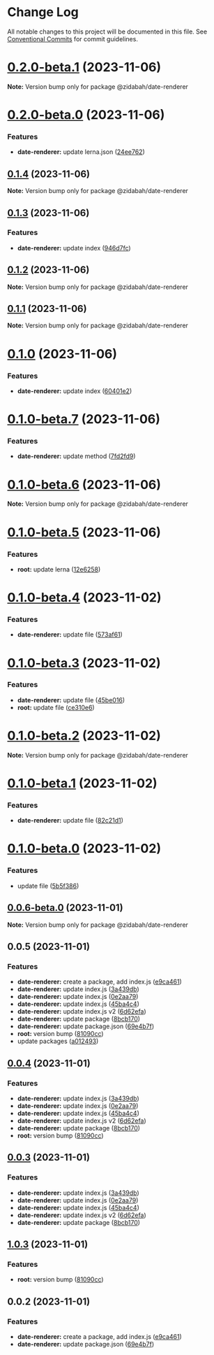 # Change Log

All notable changes to this project will be documented in this file.
See [Conventional Commits](https://conventionalcommits.org) for commit guidelines.

# [0.2.0-beta.1](https://github.com/zidabah/lerna-v2/compare/@zidabah/date-renderer@0.2.0-beta.0...@zidabah/date-renderer@0.2.0-beta.1) (2023-11-06)

**Note:** Version bump only for package @zidabah/date-renderer





# [0.2.0-beta.0](https://github.com/zidabah/lerna-v2/compare/@zidabah/date-renderer@0.1.4...@zidabah/date-renderer@0.2.0-beta.0) (2023-11-06)


### Features

* **date-renderer:** update lerna.json ([24ee762](https://github.com/zidabah/lerna-v2/commit/24ee7620c4d11dc6c003ff5eaffe186d9f1c1acd))





## [0.1.4](https://github.com/zidabah/lerna-v2/compare/@zidabah/date-renderer@0.1.3...@zidabah/date-renderer@0.1.4) (2023-11-06)

**Note:** Version bump only for package @zidabah/date-renderer





## [0.1.3](https://github.com/zidabah/lerna-v2/compare/@zidabah/date-renderer@0.1.2...@zidabah/date-renderer@0.1.3) (2023-11-06)


### Features

* **date-renderer:** update index ([946d7fc](https://github.com/zidabah/lerna-v2/commit/946d7fcdd623775a2b44e7ea8362a7d5e16def6b))





## [0.1.2](https://github.com/zidabah/lerna-v2/compare/@zidabah/date-renderer@0.1.1...@zidabah/date-renderer@0.1.2) (2023-11-06)

**Note:** Version bump only for package @zidabah/date-renderer





## [0.1.1](https://github.com/zidabah/lerna-v2/compare/@zidabah/date-renderer@0.1.0...@zidabah/date-renderer@0.1.1) (2023-11-06)

**Note:** Version bump only for package @zidabah/date-renderer





# [0.1.0](https://github.com/zidabah/lerna-v2/compare/@zidabah/date-renderer@0.1.0-beta.7...@zidabah/date-renderer@0.1.0) (2023-11-06)


### Features

* **date-renderer:** update index ([60401e2](https://github.com/zidabah/lerna-v2/commit/60401e251427f8d8b2412bad709181c5d659b640))





# [0.1.0-beta.7](https://github.com/zidabah/lerna-v2/compare/@zidabah/date-renderer@0.1.0-beta.6...@zidabah/date-renderer@0.1.0-beta.7) (2023-11-06)


### Features

* **date-renderer:** update method ([7fd2fd9](https://github.com/zidabah/lerna-v2/commit/7fd2fd9be5b1b8dfde2c0a1105cb65b3e49c76c1))





# [0.1.0-beta.6](https://github.com/zidabah/lerna-v2/compare/@zidabah/date-renderer@0.1.0-beta.5...@zidabah/date-renderer@0.1.0-beta.6) (2023-11-06)

**Note:** Version bump only for package @zidabah/date-renderer





# [0.1.0-beta.5](https://github.com/zidabah/lerna-v2/compare/@zidabah/date-renderer@0.1.0-beta.4...@zidabah/date-renderer@0.1.0-beta.5) (2023-11-06)


### Features

* **root:** update lerna ([12e6258](https://github.com/zidabah/lerna-v2/commit/12e6258f26843b41eabe3306c33a72939a70d2e6))





# [0.1.0-beta.4](https://github.com/zidabah/lerna-v2/compare/@zidabah/date-renderer@0.1.0-beta.3...@zidabah/date-renderer@0.1.0-beta.4) (2023-11-02)


### Features

* **date-renderer:** update file ([573af61](https://github.com/zidabah/lerna-v2/commit/573af61a78aeb9b95714d887efea32a1544743e8))





# [0.1.0-beta.3](https://github.com/zidabah/lerna-v2/compare/@zidabah/date-renderer@0.1.0-beta.2...@zidabah/date-renderer@0.1.0-beta.3) (2023-11-02)


### Features

* **date-renderer:** update file ([45be016](https://github.com/zidabah/lerna-v2/commit/45be0163c05eafbdeb485ea29875b6d3cf086146))
* **root:** update file ([ce310e6](https://github.com/zidabah/lerna-v2/commit/ce310e62b13ce70ac5f6655a196966054e96cf4d))





# [0.1.0-beta.2](https://github.com/zidabah/lerna-v2/compare/@zidabah/date-renderer@0.1.0-beta.1...@zidabah/date-renderer@0.1.0-beta.2) (2023-11-02)

**Note:** Version bump only for package @zidabah/date-renderer





# [0.1.0-beta.1](https://github.com/zidabah/lerna-v2/compare/@zidabah/date-renderer@0.1.0-beta.0...@zidabah/date-renderer@0.1.0-beta.1) (2023-11-02)


### Features

* **date-renderer:** update file ([82c21d1](https://github.com/zidabah/lerna-v2/commit/82c21d17e0467bb958223ad62128f9f056dd079c))





# [0.1.0-beta.0](https://github.com/zidabah/lerna-v2/compare/@zidabah/date-renderer@0.0.6-beta.0...@zidabah/date-renderer@0.1.0-beta.0) (2023-11-02)


### Features

* update file ([5b5f386](https://github.com/zidabah/lerna-v2/commit/5b5f386159a1ad628fb4d7217be760d2d8e787b4))





## [0.0.6-beta.0](https://github.com/zidabah/lerna-v2/compare/@zidabah/date-renderer@0.0.5...@zidabah/date-renderer@0.0.6-beta.0) (2023-11-01)

**Note:** Version bump only for package @zidabah/date-renderer





## 0.0.5 (2023-11-01)


### Features

* **date-renderer:** create a package, add index.js ([e9ca461](https://github.com/zidabah/lerna-v2/commit/e9ca46166edf7f6a3111931c3a18565b3db373ce))
* **date-renderer:** update index.js ([3a439db](https://github.com/zidabah/lerna-v2/commit/3a439db7151f17f454608bd0373926c70c9bbee0))
* **date-renderer:** update index.js ([0e2aa79](https://github.com/zidabah/lerna-v2/commit/0e2aa798affdca618bd5d29ef55f168659f79fff))
* **date-renderer:** update index.js ([45ba4c4](https://github.com/zidabah/lerna-v2/commit/45ba4c4cc567c9dabdc876943f514fffda881958))
* **date-renderer:** update index.js v2 ([6d62efa](https://github.com/zidabah/lerna-v2/commit/6d62efa595a3e452567d1ba2e1837009a07d99e7))
* **date-renderer:** update package ([8bcb170](https://github.com/zidabah/lerna-v2/commit/8bcb170054fd07284e51d573d9e337827901270a))
* **date-renderer:** update package.json ([69e4b7f](https://github.com/zidabah/lerna-v2/commit/69e4b7f9d469a1233e6de1af4172938355c254f3))
* **root:** version bump ([81090cc](https://github.com/zidabah/lerna-v2/commit/81090cc2fb7a327c753ef2f81472f580d1b74171))
* update packages ([a012493](https://github.com/zidabah/lerna-v2/commit/a012493e7c6aacf9d65d8cc32c5f898370a83222))





## [0.0.4](https://github.com/zidabah/lerna-v2/compare/@zidabah/date-renderer@0.0.2...@zidabah/date-renderer@0.0.4) (2023-11-01)


### Features

* **date-renderer:** update index.js ([3a439db](https://github.com/zidabah/lerna-v2/commit/3a439db7151f17f454608bd0373926c70c9bbee0))
* **date-renderer:** update index.js ([0e2aa79](https://github.com/zidabah/lerna-v2/commit/0e2aa798affdca618bd5d29ef55f168659f79fff))
* **date-renderer:** update index.js ([45ba4c4](https://github.com/zidabah/lerna-v2/commit/45ba4c4cc567c9dabdc876943f514fffda881958))
* **date-renderer:** update index.js v2 ([6d62efa](https://github.com/zidabah/lerna-v2/commit/6d62efa595a3e452567d1ba2e1837009a07d99e7))
* **date-renderer:** update package ([8bcb170](https://github.com/zidabah/lerna-v2/commit/8bcb170054fd07284e51d573d9e337827901270a))
* **root:** version bump ([81090cc](https://github.com/zidabah/lerna-v2/commit/81090cc2fb7a327c753ef2f81472f580d1b74171))





## [0.0.3](https://github.com/zidabah/lerna-v2/compare/@zidabah/date-renderer@1.0.3...@zidabah/date-renderer@0.0.3) (2023-11-01)


### Features

* **date-renderer:** update index.js ([3a439db](https://github.com/zidabah/lerna-v2/commit/3a439db7151f17f454608bd0373926c70c9bbee0))
* **date-renderer:** update index.js ([0e2aa79](https://github.com/zidabah/lerna-v2/commit/0e2aa798affdca618bd5d29ef55f168659f79fff))
* **date-renderer:** update index.js ([45ba4c4](https://github.com/zidabah/lerna-v2/commit/45ba4c4cc567c9dabdc876943f514fffda881958))
* **date-renderer:** update index.js v2 ([6d62efa](https://github.com/zidabah/lerna-v2/commit/6d62efa595a3e452567d1ba2e1837009a07d99e7))
* **date-renderer:** update package ([8bcb170](https://github.com/zidabah/lerna-v2/commit/8bcb170054fd07284e51d573d9e337827901270a))





## [1.0.3](https://github.com/zidabah/lerna-v2/compare/@zidabah/date-renderer@0.0.2...@zidabah/date-renderer@1.0.3) (2023-11-01)


### Features

* **root:** version bump ([81090cc](https://github.com/zidabah/lerna-v2/commit/81090cc2fb7a327c753ef2f81472f580d1b74171))





## 0.0.2 (2023-11-01)


### Features

* **date-renderer:** create a package, add index.js ([e9ca461](https://github.com/zidabah/lerna-v2/commit/e9ca46166edf7f6a3111931c3a18565b3db373ce))
* **date-renderer:** update package.json ([69e4b7f](https://github.com/zidabah/lerna-v2/commit/69e4b7f9d469a1233e6de1af4172938355c254f3))
